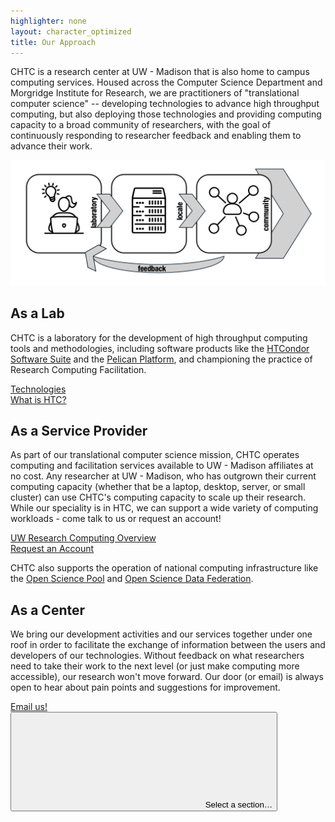 ```yaml
---
highlighter: none
layout: character_optimized
title: Our Approach
---
```


CHTC is a research center at UW - Madison that is also home to campus computing services. 
Housed across the Computer Science Department and Morgridge Institute for Research, 
we are practitioners of "translational computer science" -- developing technologies 
to advance high throughput computing, but also deploying those technologies and providing 
computing capacity to a broad community of researchers, with the goal of continuously 
responding to researcher feedback and enabling them to advance their work.

![translational-arrow](images/homepage/translational-arrow-noun.png)

<h2>As a Lab</h2>

CHTC is a laboratory for the development of high throughput 
computing tools and methodologies, including software products like 
the <a href="https://htcondor.org">HTCondor Software Suite</a> and the <a href="https://pelicanplatform.org">Pelican Platform</a>, and championing 
the practice of Research Computing Facilitation. 

<div class="row">
<div class="col-auto">
<div class="rounded py-1">
<a class="button rounded btn-primary p-2" href="/technologies.html">Technologies</a>
</div>
</div>
<div class="col-auto">
<div class="rounded py-1">
<a class="button rounded btn-primary p-2" href="/htc.html">What is HTC?</a>
</div>
</div>
</div>

<h2>As a Service Provider</h2>

As part of our translational computer science mission, CHTC operates computing 
and facilitation services available to UW - Madison affiliates at no cost. 
Any researcher at UW - Madison, who has outgrown their 
current computing capacity (whether that be a laptop, desktop, server, or small cluster) 
can use CHTC's computing capacity to scale up their research. While our speciality 
is in HTC, we can support a wide variety of computing workloads - come talk to us or 
request an account! 

<div class="row pb-4">
<div class="col-auto">
<div class="rounded py-1">
<a class="button rounded btn-primary p-2" href="/uw-research-computing/index.html">UW Research Computing Overview</a>
</div>
</div>
<div class="col-auto">
<div class="rounded py-1">
<a class="button rounded btn-primary p-2" href="/uw-research-computing/form.html">Request an Account</a>
</div>
</div>
</div>

CHTC also supports the operation of national computing infrastructure like the 
<a href="https://osg-htc.org/services/ospool">Open Science Pool</a> and <a href="https://osg-htc.org/services/osdf">Open Science Data Federation</a>.

<h2>As a Center</h2>

We bring our development activities and our services together under
one roof in order to facilitate the exchange of information between the users and 
developers of our technologies. Without feedback on what researchers need to take 
their work to the next level (or just make computing more accessible), our research 
won't move forward. Our door (or email) is always open to hear about pain points and 
suggestions for improvement. 

<div class="rounded py-1">
<a class="button rounded btn-primary p-2" href="mailto:chtc@cs.wisc.edu">Email us!</a>
</div>

<aside class="uw-sidebar">
<button class="uw-button-unstyle uw-side-nav-button"><svg aria-hidden="true" focusable="false"><use xmlns:xlink="http://www.w3.org/1999/xlink" xlink:href="#uw-symbol-caret-down"></use></svg> Select a section…</button>


<p style="margin-bottom: 120px;"> </p>